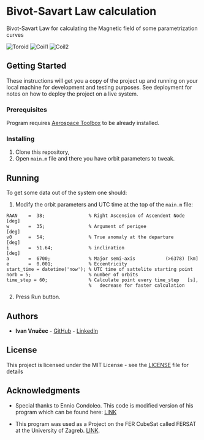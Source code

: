 # Bivot-Savart Law calculation

Bivot-Savart Law for calculating the Magnetic field of some parametrization curves

![Toroid](.\output_example\toroid.bmp)
![Coil1](.\output_example\coil1.bmp)
![Coil2](.\output_example\coil2.bmp)

## Getting Started

These instructions will get you a copy of the project up and running on your local machine for development and testing purposes. See deployment for notes on how to deploy the project on a live system.

### Prerequisites

Program requires [Aerospace Toolbox](https://www.mathworks.com/products/aerospace-toolbox.html) to be already installed.

### Installing

1. Clone this repository,
2. Open `main.m` file and there you have orbit parameters to tweak.


## Running
To get some data out of the system one should:
1. Modify the orbit parameters and UTC time at the top of the `main.m` file:
```
RAAN    =  38;                % Right Ascension of Ascendent Node [deg]
w       =  35;                % Argument of perigee               [deg]
v0      =  54;                % True anomaly at the departure     [deg]
i       =  51.64;             % inclination                       [deg]
a       =  6700;              % Major semi-axis           (>6378) [km]
e       =  0.001;             % Eccentricity
start_time = datetime('now'); % UTC time of sattelite starting point
norb = 5;                     % number of orbits
time_step = 60;               % Calculate point every time_step   [s],
                              %   decrease for faster calculation
```
2. Press Run button.

## Authors

* **Ivan Vnučec** - [GitHub](https://github.com/IvanVnucec)
                  - [LinkedIn](https://www.linkedin.com/in/ivan-vnucec/)

## License

This project is licensed under the MIT License - see the [LICENSE](LICENSE) file for details

## Acknowledgments

* Special thanks to Ennio Condoleo. This code is modified version of his program which can be found here: [LINK](https://www.mathworks.com/matlabcentral/fileexchange/45573-orbit3d)

* This program was used as a Project on the FER CubeSat called FERSAT at the University of Zagreb. [LINK](https://www.fer.unizg.hr/zrk/FERSAT).


